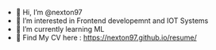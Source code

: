 - 👋 Hi, I’m @nexton97
- 👀 I’m interested in Frontend developemnt and IOT Systems
- 🌱 I’m currently learning ML
- 👀 Find My CV here : https://nexton97.github.io/resume/
<!---
nexton97/nexton97 is a ✨ special ✨ repository because its `README.md` (this file) appears on your GitHub profile.
You can click the Preview link to take a look at your changes.
--->
